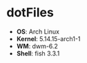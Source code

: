 # dotFiles

- **OS**: Arch Linux
- **Kernel**: 5.14.15-arch1-1
- **WM**: dwm-6.2
- **Shell**: fish 3.3.1
